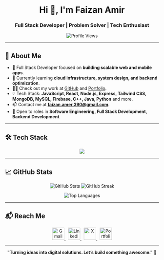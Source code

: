 <h1 align="center">Hi 👋, I'm Faizan Amir</h1>
<h3 align="center">Full Stack Developer | Problem Solver | Tech Enthusiast</h3>

<p align="center">
  <img src="https://komarev.com/ghpvc/?username=faizanamer123&label=Profile%20views&color=0e75b6&style=flat" alt="Profile Views" />
</p>

---

## 🚀 About Me

- 🔭 Full Stack Developer focused on **building scalable web and mobile apps**.
- 🌱 Currently learning **cloud infrastructure, system design, and backend optimization**.
- 👨‍💻 Check out my work at [GitHub](https://github.com/faizanamer123) and [Portfolio](https://stackvision.netlify.app).
- 💡 Tech Stack: **JavaScript, React, Node.js, Express, Tailwind CSS, MongoDB, MySQL, Firebase, C++, Java, Python** and more.
- 📫 Contact me at **faizan.amer.390@gmail.com**.
- 💼 Open to roles in **Software Engineering, Full Stack Development, Backend Development**.

---

## 🛠️ Tech Stack

<p align="center">
  <img src="https://skillicons.dev/icons?i=html,css,tailwind,js,react,vite,express,nodejs,mongodb,mysql,firebase,java,cpp,python,git,github,figma,vscode" />
</p>

---

## 📈 GitHub Stats

<p align="center">
  <img src="https://github-readme-stats.vercel.app/api?username=faizanamer123&show_icons=true&theme=radical" alt="GitHub Stats" />
  <img src="https://streak-stats.demolab.com/?user=faizanamer123&theme=radical" alt="GitHub Streak" />
</p>

<p align="center">
  <img src="https://github-readme-stats.vercel.app/api/top-langs/?username=faizanamer123&layout=compact&theme=radical" alt="Top Languages" />
</p>

---
## 📬 Reach Me

<p align="center">
  <a href="mailto:faizan.amer.390@gmail.com" target="_blank">
    <img src="https://cdn.jsdelivr.net/gh/devicons/devicon/icons/google/google-original.svg" alt="Gmail" width="40" height="40"/>
  </a>
  &nbsp;
  <a href="https://www.linkedin.com/in/faizan-amir-88875a352/" target="_blank">
    <img src="https://cdn.jsdelivr.net/gh/devicons/devicon/icons/linkedin/linkedin-original.svg" alt="LinkedIn" width="40" height="40"/>
  </a>
  &nbsp;
  <a href="https://x.com/iamfaizanamir" target="_blank">
    <img src="https://upload.wikimedia.org/wikipedia/commons/9/95/Twitter_X_icon.svg" alt="X" width="40" height="40"/>
  </a>
  &nbsp;
  <a href="https://stackvision.netlify.app" target="_blank">
    <img src="https://cdn.jsdelivr.net/gh/devicons/devicon/icons/chrome/chrome-original.svg" alt="Portfolio" width="40" height="40"/>
  </a>
</p>

---

<p align="center">
  <b>"Turning ideas into digital solutions. Let’s build something awesome."</b> 🚀
</p>
